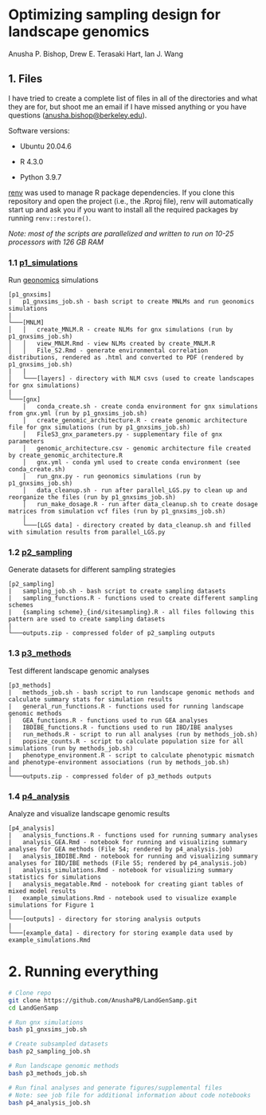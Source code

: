 Optimizing sampling design for landscape genomics
================
Anusha P. Bishop, Drew E. Terasaki Hart, Ian J. Wang

## 1. Files

I have tried to create a complete list of files in all of the
directories and what they are for, but shoot me an email if I have
missed anything or you have questions (<anusha.bishop@berkeley.edu>).

Software versions:

- Ubuntu 20.04.6

- R 4.3.0

- Python 3.9.7

[renv](https://rstudio.github.io/renv/articles/renv.html) was used to
manage R package dependencies. If you clone this repository and open the
project (i.e., the .Rproj file), renv will automatically start up and
ask you if you want to install all the required packages by running
`renv::restore()`.

*Note: most of the scripts are parallelized and written to run on 10-25
processors with 126 GB RAM*

### 1.1 [p1_simulations](https://github.com/AnushaPB/LandGenSamp/tree/main/p1_gnxsims)

Run [geonomics](https://geonomics.readthedocs.io/en/latest/) simulations

    [p1_gnxsims]
    |   p1_gnxsims_job.sh - bash script to create MNLMs and run geonomics simulations
    |
    └───[MNLM]
    │   │   create_MNLM.R - create NLMs for gnx simulations (run by p1_gnxsims_job.sh)
    │   │   view_MNLM.Rmd - view NLMs created by create_MNLM.R
    │   │   File_S2.Rmd - generate environmental correlation distributions, rendered as .html and converted to PDF (rendered by p1_gnxsims_job.sh)
    |   |   
    │   └───[layers] - directory with NLM csvs (used to create landscapes for gnx simulations)
    |   
    └───[gnx]
        │   conda_create.sh - create conda environment for gnx simulations from gnx.yml (run by p1_gnxsims_job.sh)
        │   create_genomic_architecture.R - create genomic architecture file for gnx simulations (run by p1_gnxsims_job.sh)
        │   FileS3_gnx_parameters.py - supplementary file of gnx parameters
        │   genomic_architecture.csv - genomic architecture file created by create_genomic_architecture.R
        │   gnx.yml - conda yml used to create conda environment (see conda_create.sh)
        │   run_gnx.py - run geonomics simulations (run by p1_gnxsims_job.sh)
        │   data_cleanup.sh - run after parallel_LGS.py to clean up and reorganize the files (run by p1_gnxsims_job.sh)
        │   run_make_dosage.R - run after data_cleanup.sh to create dosage matrices from simulation vcf files (run by p1_gnxsims_job.sh)
        │   
        └───[LGS data] - directory created by data_cleanup.sh and filled with simulation results from parallel_LGS.py

### 1.2 [p2_sampling](https://github.com/AnushaPB/LandGenSamp/tree/main/p2_sampling)

Generate datasets for different sampling strategies

    [p2_sampling]
    |   sampling_job.sh - bash script to create sampling datasets
    |   sampling_functions.R - functions used to create different sampling schemes
    |   {sampling scheme}_{ind/sitesampling}.R - all files following this pattern are used to create sampling datasets 
    |   
    └───outputs.zip - compressed folder of p2_sampling outputs

### 1.3 [p3_methods](https://github.com/AnushaPB/LandGenSamp/tree/main/p3_methods)

Test different landscape genomic analyses

    [p3_methods]
    |   methods_job.sh - bash script to run landscape genomic methods and calculate summary stats for simulation results
    |   general_run_functions.R - functions used for running landscape genomic methods
    |   GEA_functions.R - functions used to run GEA analyses
    |   IBDIBE_functions.R - functions used to run IBD/IBE analyses
    |   run_methods.R - script to run all analyses (run by methods_job.sh)
    |   popsize_counts.R - script to calculate population size for all simulations (run by methods_job.sh)
    |   phenotype_environment.R - script to calculate phenotypic mismatch and phenotype-environment associations (run by methods_job.sh)
    |  
    └───outputs.zip - compressed folder of p3_methods outputs

### 1.4 [p4_analysis](https://github.com/AnushaPB/LandGenSamp/tree/main/p4_analysis)

Analyze and visualize landscape genomic results

    [p4_analysis]
    |   analysis_functions.R - functions used for running summary analyses
    |   analysis_GEA.Rmd - notebook for running and visualizing summary analyses for GEA methods (File S4; rendered by p4_analysis.job)
    |   analysis_IBDIBE.Rmd - notebook for running and visualizing summary analyses for IBD/IBE methods (File S5; rendered by p4_analysis.job)
    |   analysis_simulations.Rmd - notebook for visualizing summary statistics for simulations
    |   analysis_megatable.Rmd - notebook for creating giant tables of mixed model results
    |   example_simulations.Rmd - notebook used to visualize example simulations for Figure 1
    |  
    └───[outputs] - directory for storing analysis outputs
    |  
    └───[example_data] - directory for storing example data used by example_simulations.Rmd

# 2. Running everything

``` bash
# Clone repo
git clone https://github.com/AnushaPB/LandGenSamp.git
cd LandGenSamp

# Run gnx simulations
bash p1_gnxsims_job.sh

# Create subsampled datasets
bash p2_sampling_job.sh

# Run landscape genomic methods
bash p3_methods_job.sh

# Run final analyses and generate figures/supplemental files
# Note: see job file for additional information about code notebooks
bash p4_analysis_job.sh
```

